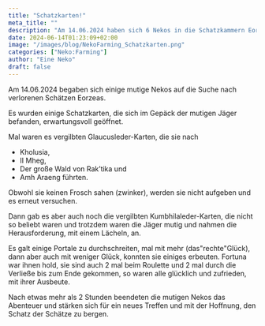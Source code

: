 ```yaml
---
title: "Schatzkarten!"
meta_title: ""
description: "Am 14.06.2024 haben sich 6 Nekos in die Schatzkammern Eorzeas verloren"
date: 2024-06-14T01:23:09+02:00
image: "/images/blog/NekoFarming_Schatzkarten.png"
categories: ["Neko:Farming"]
author: "Eine Neko"
draft: false
---
```


Am 14.06.2024 begaben sich einige mutige Nekos auf die Suche nach verlorenen Schätzen Eorzeas.

Es wurden einige Schatzkarten, die sich im Gepäck der mutigen Jäger befanden, erwartungsvoll geöffnet.
 
Mal waren es vergilbten Glaucusleder-Karten, die sie nach

* Kholusia, 
* II Mheg, 
* Der große Wald von Rak’tika und 
* Amh Araeng führten.

Obwohl sie keinen Frosch sahen (zwinker), werden sie nicht aufgeben und es erneut versuchen.

Dann gab es aber auch noch die vergilbten Kumbhilaleder-Karten, die nicht so beliebt waren und trotzdem waren die Jäger mutig und nahmen die Herausforderung, mit einem Lächeln, an.

Es galt einige Portale zu durchschreiten, mal mit mehr (das"rechte"Glück), dann aber auch mit weniger Glück, konnten sie einiges erbeuten.
Fortuna war ihnen  hold, sie sind auch 2 mal beim Roulette und 2 mal durch die Verließe bis zum Ende gekommen, so waren alle glücklich und zufrieden, mit ihrer Ausbeute.

Nach etwas mehr als 2 Stunden beendeten die mutigen Nekos das Abenteuer und stärken sich für ein neues Treffen und mit der Hoffnung, den Schatz der Schätze zu bergen.